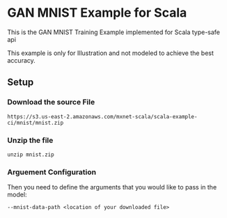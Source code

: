<!--- Licensed to the Apache Software Foundation (ASF) under one -->
<!--- or more contributor license agreements.  See the NOTICE file -->
<!--- distributed with this work for additional information -->
<!--- regarding copyright ownership.  The ASF licenses this file -->
<!--- to you under the Apache License, Version 2.0 (the -->
<!--- "License"); you may not use this file except in compliance -->
<!--- with the License.  You may obtain a copy of the License at -->

<!---   http://www.apache.org/licenses/LICENSE-2.0 -->

<!--- Unless required by applicable law or agreed to in writing, -->
<!--- software distributed under the License is distributed on an -->
<!--- "AS IS" BASIS, WITHOUT WARRANTIES OR CONDITIONS OF ANY -->
<!--- KIND, either express or implied.  See the License for the -->
<!--- specific language governing permissions and limitations -->
<!--- under the License. -->

# GAN MNIST Example for Scala
This is the GAN MNIST Training Example implemented for Scala type-safe api

This example is only for Illustration and not modeled to achieve the best accuracy.
## Setup
### Download the source File
```$xslt
https://s3.us-east-2.amazonaws.com/mxnet-scala/scala-example-ci/mnist/mnist.zip
```
### Unzip the file
```$xslt
unzip mnist.zip
```
### Arguement Configuration
Then you need to define the arguments that you would like to pass in the model:
```$xslt
--mnist-data-path <location of your downloaded file>
```